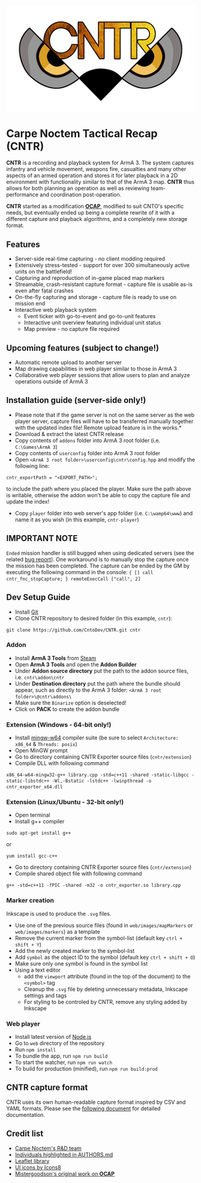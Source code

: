 [OCAP_Repo]: https://github.com/mistergoodson/OCAP
[Leaflet]: http://leafletjs.com/
[CarpeNoctem]: http://www.carpenoctem.co/
[Icons8]: https://icons8.com/
[AUTHORS]: https://github.com/CntoDev/CNTR/blob/master/AUTHORS
[LOGO]: https://github.com/CntoDev/CNTR/raw/develop/web/images/cntr-logo.png
[CNTR_Capture]: https://github.com/CntoDev/CNTR/blob/master/docs/cntr-format.md
[BugReport]: https://feedback.bistudio.com/T120253

![CNTR][LOGO]
# Carpe Noctem Tactical Recap (CNTR)

**CNTR** is a recording and playback system for ArmA 3. The system captures infantry and vehicle movement, weapons fire,
casualties and many other aspects of an armed operation and stores it for later playback in a 2D environment with
functionality similar to that of the ArmA 3 map. **CNTR** thus allows for both planning an operation as well as
reviewing team-performance and coordination post-operation.

**CNTR** started as a modification [**OCAP**][OCAP_Repo], modified to suit CNTO's specific needs, but eventually ended
up being a complete rewrite of it with a different capture and playback algorithms, and a completely new storage format.

## Features
* Server-side real-time capturing - no client modding required
* Extensively stress-tested - support for over 300 simultaneously active units on the battlefield!
* Capturing and reproduction of in-game placed map markers
* Streamable, crash-resistant capture format - capture file is usable as-is even after fatal crashes
* On-the-fly capturing and storage - capture file is ready to use on mission end
* Interactive web playback system
  * Event ticker with go-to-event and go-to-unit features
  * Interactive unit overview featuring individual unit status
  * Map preview - no capture file required

## Upcoming features (subject to change!)
* Automatic remote upload to another server
* Map drawing capabilities in web player similar to those in ArmA 3
* Collaborative web player sessions that allow users to plan and analyze operations outside of ArmA 3

## Installation guide (server-side only!)
* Please note that if the game server is not on the same server as the web player server, capture files will have to be
transferred manually together with the updated index file! Remote upload feature is in the works.*
* Download & extract the latest CNTR release
* Copy contents of `addons` folder into ArmA 3 root folder (i.e. `C:\Games\ArmA 3`)
* Copy contents of `userconfig` folder into ArmA 3 root folder
* Open `<ArmA 3 root folder>\userconfig\cntr\config.hpp` and modify the following line:
```
cntr_exportPath = "<EXPORT_PATH>";
```
to include the path where you placed the player. Make sure the path above is writable, otherwise the addon won't be able to copy the capture file and update the index!
* Copy `player` folder into web server's app folder (i.e. `C:\wamp64\www`) and name it as you wish (in this example, `cntr-player`)

## **IMPORTANT NOTE**
`Ended` mission handler is still bugged when using dedicated servers (see the related [bug report][BugReport]). One workaround is to manually stop the capture once the mission has been completed. 
The capture can be ended by the GM by executing the following command in the console:
```{ [] call cntr_fnc_stopCapture; } remoteExecCall ["call", 2]```

## Dev Setup Guide

* Install [Git](https://git-scm.com/)
* Clone CNTR repository to desired folder (in this example, `cntr`):
```
git clone https://github.com/CntoDev/CNTR.git cntr
```

### Addon
* Install **ArmA 3 Tools** from [Steam](http://store.steampowered.com/app/233800/ArmA_3_Tools/)
* Open **ArmA 3 Tools** and open the **Addon Builder**
* Under **Addon source directory** put the path to the addon source files, i.e. `cntr\addon\cntr`
* Under **Destination directory** put the path where the bundle should appear, such as directly to the ArmA 3 folder:
`<ArmA 3 root folder>\@cntr\addons\`
* Make sure the `Binarize` option is deselected!
* Click on **PACK** to create the addon bundle

### Extension (Windows - 64-bit only!)
* Install [mingw-w64](https://mingw-w64.org/doku.php) compiler suite (be sure to select `Architecture: x86_64` & `Threads: posix`)
* Open MinGW prompt
* Go to directory containing CNTR Exporter source files (`cntr/extension`)
* Compile DLL with following command
```
x86_64-w64-mingw32-g++ library.cpp -std=c++11 -shared -static-libgcc -static-libstdc++ -Wl,-Bstatic -lstdc++ -lwinpthread -o cntr_exporter_x64.dll
```

### Extension (Linux/Ubuntu - 32-bit only!)
* Open terminal
* Install g++ compiler
```
sudo apt-get install g++
```
or
```
yum install gcc-c++
```
* Go to directory containing CNTR Exporter source files (`cntr/extension`)
* Compile shared object file with following command
```
g++ -std=c++11 -fPIC -shared -m32 -o cntr_exporter.so library.cpp
```

### Marker creation
Inkscape is used to produce the `.svg` files.

* Use one of the previous source files (found in `web/images/mapMarkers` or `web/images/markers`) as a template
* Remove the current marker from the symbol-list (default key `ctrl + shift + Y`)
* Add the newly created marker to the symbol-list 
* Add `symbol` as the object ID to the symbol (default key `ctrl + shift + O`)
* Make sure only one symbol is found in the symbol list
* Using a text editor 
  * add the `viewport` attribute (found in the top of the document) to the `<symbol>` tag
  * Cleanup the `.svg` file by deleting unnecessary metadata, Inkscape settings and tags
  * For styling to be controled by CNTR, remove any styling added by Inkscape

### Web player
* Install latest version of [Node.js](https://nodejs.org/en/)
* Go to `web` directory of the repository
* Run `npm install`
* To bundle the app, run `npm run build`
* To start the watcher, run `npm run watch`
* To build for production (minified), run `npm run build:prod`

## CNTR capture format
CNTR uses its own human-readable capture format inspired by CSV and YAML formats. Please see the
[following document][CNTR_Capture] for detailed documentation.

## Credit list
* [Carpe Noctem's R&D team][CarpeNoctem]
* [Individuals highlighted in AUTHORS.md][AUTHORS]
* [Leaflet library][Leaflet]
* [UI icons by Icons8][Icons8]
* [Mistergoodson's original work on **OCAP**][OCAP_Repo]

